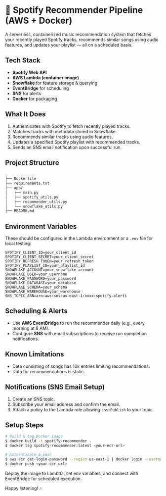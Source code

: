 # 🎵 Spotify Recommender Pipeline (AWS + Docker)

A serverless, containerized music recommendation system that fetches your recently played Spotify tracks, recommends similar songs using audio features, and updates your playlist — all on a scheduled basis.

## Tech Stack

* **Spotify Web API**
* **AWS Lambda (container image)**
* **Snowflake** for feature storage & querying
* **EventBridge** for scheduling
* **SNS** for alerts
* **Docker** for packaging

## What It Does

1. Authenticates with Spotify to fetch recently played tracks.
2. Matches tracks with metadata stored in Snowflake.
3. Recommends similar tracks using audio features.
4. Updates a specified Spotify playlist with recommended tracks.
5. Sends an SNS email notification upon successful run.

## Project Structure

```bash
.
├── Dockerfile
├── requirements.txt
├── app/
│   ├── main.py
│   ├── spotify_utils.py
│   ├── recommender_utils.py
│   └── snowflake_utils.py
├── README.md
```

## Environment Variables

These should be configured in the Lambda environment or a `.env` file for local testing:

```env
SPOTIFY_CLIENT_ID=your_client_id
SPOTIFY_CLIENT_SECRET=your_client_secret
SPOTIFY_REFRESH_TOKEN=your_refresh_token
SPOTIFY_PLAYLIST_ID=your_playlist_id
SNOWFLAKE_ACCOUNT=your_snowflake_account
SNOWFLAKE_USER=your_username
SNOWFLAKE_PASSWORD=your_password
SNOWFLAKE_DATABASE=your_database
SNOWFLAKE_SCHEMA=your_schema
SNOWFLAKE_WAREHOUSE=your_warehouse
SNS_TOPIC_ARN=arn:aws:sns:us-east-1:xxxx:spotify-alerts
```

## Scheduling & Alerts

* Use **AWS EventBridge** to run the recommender daily (e.g., every morning at 8 AM).
* Configure **SNS** with email subscriptions to receive run completion notifications.

## Known Limitations

* Data consisting of songs has 10k entries limiting recommendations.
* Data for recommendations is static.

## Notifications (SNS Email Setup)

1. Create an SNS topic.
2. Subscribe your email address and confirm the email.
3. Attach a policy to the Lambda role allowing `sns:Publish` to your topic.

## Setup Steps

```bash
# Build & tag Docker image
$ docker build -t spotify-recommender .
$ docker tag spotify-recommender:latest <your-ecr-url>

# Authenticate & push
$ aws ecr get-login-password --region us-east-1 | docker login --username AWS --password-stdin <your-ecr-url>
$ docker push <your-ecr-url>
```

Deploy the image to Lambda, set env variables, and connect with EventBridge for scheduled execution.

Happy listening! 🎶

